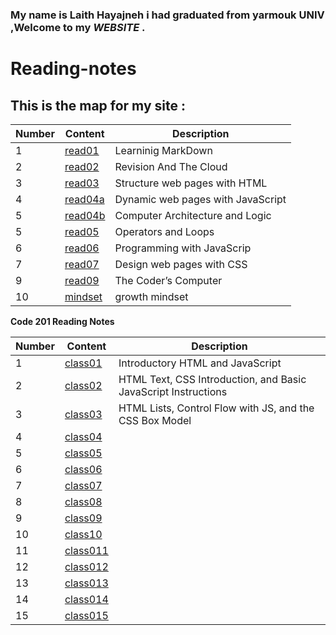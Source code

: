 ### My name is Laith Hayajneh i had graduated from yarmouk UNIV ,Welcome to my *WEBSITE* .
# **Reading-notes**




## This is the map for my site :


|Number | Content |Description|
|-------|---------|---------------|
|1|[read01](read01)|Learninig MarkDown|
|2|[read02](read02)|Revision And The Cloud|
|3|[read03](read03)|Structure web pages with HTML|
|4|[read04a](read04a)|Dynamic web pages with JavaScript|
|5|[read04b](read04b)|Computer Architecture and Logic|
|5|[read05](read05)|Operators and Loops|
|6|[read06](read06)|Programming with JavaScrip|
|7|[read07](read07)|Design web pages with CSS|
|9|[read09](read09)|The Coder’s Computer|
|10|[mindset](mindset.md)|growth mindset|

**Code 201 Reading Notes**



|Number | Content |Description|
|-------|---------|-----------|
|1|[class01](201/class-01)|Introductory HTML and JavaScript|
|2|[class02](201/class-02)|HTML Text, CSS Introduction, and Basic JavaScript Instructions|
|3|[class03](201/class-03)|HTML Lists, Control Flow with JS, and the CSS Box Model|
|4|[class04](201/class-04)|
|5|[class05](201/class-05)|
|6|[class06](201/class-06)|
|7|[class07](201/class-07)|
|8|[class08](201/class-08)|
|9|[class09](201/class-09)|
|10|[class10](201/class-10)|
|11|[class011](201/class-11)|
|12|[class012](201/class-12)|
|13|[class013](201/class-13)|
|14|[class014](201/class-14)|
|15|[class015](201/class-15)|

